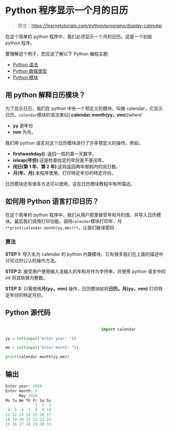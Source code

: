 # Python 程序显示一个月的日历

> 原文：<https://learnetutorials.com/python/programs/display-calendar>

在这个简单的 python 程序中，我们必须显示一个月的日历。这是一个初级 python 程序。

要理解这个例子，您应该了解以下 Python 编程主题:

*   [Python 语法](../../python/syntax-comments "Python Syntax")
*   [Python 数据类型](../../python/python-datatypes "Datatypes in Python")
*   [Python 模块](../../python/python-modules-packages "Python Modules")

## 用 python 解释日历模块？

为了显示日历，我们在 python 中有一个预定义的模块，叫做 calendar，它显示日历。`calendar`模块的语法类似( **calendar.month(yy，mm**))where’

*   **yy** 是年份
*   **mm** 为月。

我们用 python 语言对这个日历模块进行了许多预定义的操作。例如，

*   **firstweekday()** :返回一周的第一天数字。
*   **isleap(年份)**:这是检查给定的年份是不是闰年。
*   **闰日(第 1 年、第 2 年)**:这将返回两年限制内的闰日数。
*   **月(年、月)**:本程序使用，打印特定年份的特定月份。

日历模块还有很多方法可以使用，这在日历模块教程中有所描述。

## 如何用 Python 语言打印日历？

在这个简单的 python 程序中，我们从用户那里接受年和月的值，并导入日历模块。最后我们调用打印功能，调用`calendar`模块打印年、月`**print(calendar.month(yy,mm))**`。让我们破译密码

### 算法

**STEP 1:** 导入名为 calendar 的 python 内置模块，它有很多我们在上面的描述中讨论过的公认的操作方法。

**STEP 2:** 接受用户使用输入法输入的年和月作为字符串，并使用 python 语言中的 int 将其转换为整数。

**STEP 3:** 只需使用**月(yy，mm)** 操作，日历模块如同**日历。月(yy，mm)** 打印特定年份的特定月份。

## Python 源代码

```py

                                          import calendar  

yy = int(input("Enter year: "))  

mm = int(input("Enter month: "))  

print(calendar.month(yy,mm))

```

## 输出

```py
Enter year: 2020
Enter month: 5
      May 2020
Mo Tu We Th Fr Sa Su
             1  2  3
 4  5  6  7  8  9 10
11 12 13 14 15 16 17
18 19 20 21 22 23 24
25 26 27 28 29 30 31
```
